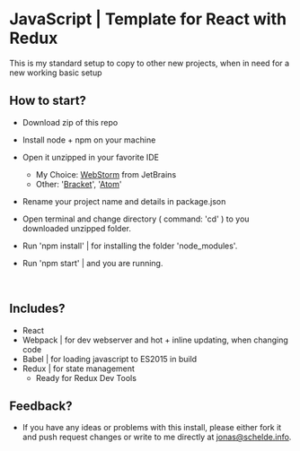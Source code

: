 # JavaScript | Template for React with Redux

This is my standard setup to copy to other new projects, when in need for a new working basic setup



## How to start?

- Download zip of this repo

- Install node + npm on your machine

- Open it unzipped in your favorite IDE

  - My Choice: [WebStorm](https://www.jetbrains.com/webstorm/?fromMenu) from JetBrains
  - Other: '[Bracket](http://brackets.io/)', '[Atom](https://atom.io/)'

- Rename your project name and details in package.json

- Open terminal and change directory ( command: 'cd' ) to you downloaded unzipped folder.

- Run 'npm install' | for installing the folder 'node_modules'.

- Run 'npm start' | and you are running.

  ​

## Includes?

- React
- Webpack | for dev webserver and hot + inline updating, when changing code
- Babel | for loading javascript to ES2015 in build
- Redux | for state management
  - Ready for Redux Dev Tools



## Feedback?

- If you have any ideas or problems with this install, please either fork it and push request changes or write to me directly at jonas@schelde.info.